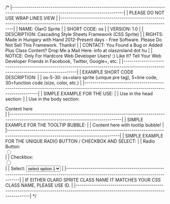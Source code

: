 /*
|-------------------------------------------------------------------------------------------------------------------------------------|
| PLEASE DO NOT USE WRAP LINES VIEW                                                                                                   |
|-------------------------------------------------------------------------------------------------------------------------------------|
| NAME:        OlarO Sprite                                                                                                           |
| SHORT CODE:  os                                                                                                                     |
| VERSION:     1.0                                                                                                                    |
| DESCRIPTION: Cascading Style Sheets Framework (CSS Sprite)                                                                          |
| RIGHTS:      Made in Hungary with Hand 2012-Present days - Free Software. Please Do Not Sell This Framework. Thanks!                |
| CONTACT:     You Found a Bug or Added Plus Class Content? Drop Me a Mail Here: info at olaszroland dot hu                           |
| NOTICE:      Only For Hardcore Web Developer Users! :) Like It? Tell Your Web Developer Friends in Facebook, Twitter, Google+, etc. |
|-------------------------------------------------------------------------------------------------------------------------------------|
| EXAMPLE SHORT CODE DESCRIPTION:                                                                                                     |
| os-5-30: os=olaro sprite (unique pre tag), 5=line code, 30=function code (size, color, etc.)                                        |
|-------------------------------------------------------------------------------------------------------------------------------------|
| SIMPLE EXAMPLE FOR THE USE:                                                                                                         |
| Use in the head section: <link href="olaro-sprite.css" rel="stylesheet" type="text/css" />                                          |
| Use in the body section: <div class="os-129-200 os-3 os-10-5 os-25-30 os-26-3 os-126-3 os-15-1 os-51-5 os-43">Content here</div>    |
|-------------------------------------------------------------------------------------------------------------------------------------|
| SIMPLE EXAMPLE FOR THE TOOLTIP BUBBLE:                                                                                              |
| Content here <span class="os-410" tooltip-bubble="Tooltip Bubble text here">with tootlip bubble</span>!                             |
|-------------------------------------------------------------------------------------------------------------------------------------|
| SIMPLE EXAMPLE FOR THE UNIQUE RADIO BUTTON / CHECKBOX AND SELECT:                                                                   |
| Radio Button: <div class="os-411"><input type="radio" id="1" class="os-411-p" name="radio-1" /><label for="1"></label></div>        |
| Checkbox:     <div class="os-412"><input type="checkbox" id="1" class="os-412-p" name="checkbox-1" /><label for="1"></label></div>  |
| Select:       <select class="os-413"><option>select option 1</option><option>select option 2</option><option>etc.</option></select> |
|-------------------------------------------------------------------------------------------------------------------------------------|
| IF EITHER OLARO SPRITE CLASS NAME IT MATCHES YOUR CSS CLASS NAME, PLEASE USE ID.                                                    |
|-------------------------------------------------------------------------------------------------------------------------------------|
*/
